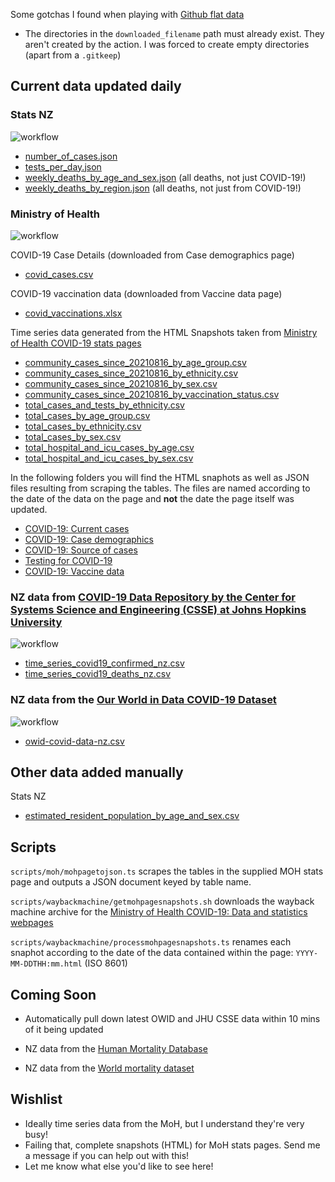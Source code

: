 Some gotchas I found when playing with [Github flat data](https://github.com/marketplace/actions/flat-data)

- The directories in the `downloaded_filename` path must already exist. They aren't created by the action. I was forced to create empty directories (apart from a `.gitkeep`)

## Current data updated daily

### Stats NZ

![workflow](https://github.com/Staz/nz-covid19-data/actions/workflows/statsnz.yml/badge.svg)

- [number_of_cases.json](/data/statsnz/number_of_cases.json)
- [tests_per_day.json](/data/statsnz/tests_per_day.json)
- [weekly_deaths_by_age_and_sex.json](/data/statsnz/weekly_deaths_by_age_and_sex.json) (all deaths, not just COVID-19!)
- [weekly_deaths_by_region.json](/data/statsnz/weekly_deaths_by_region.json) (all deaths, not just from COVID-19!)

### Ministry of Health

![workflow](https://github.com/Staz/nz-covid19-data/actions/workflows/moh.yml/badge.svg)

COVID-19 Case Details (downloaded from Case demographics page)
 - [covid_cases.csv](/data/moh/covid_cases.csv)

COVID-19 vaccination data (downloaded from Vaccine data page)
 - [covid_vaccinations.xlsx](/data/moh/covid_vaccinations.xlsx)

Time series data generated from the HTML Snapshots taken from [Ministry of Health COVID-19 stats pages](https://www.health.govt.nz/covid-19-novel-coronavirus/covid-19-data-and-statistics)

 - [community_cases_since_20210816_by_age_group.csv](/data/moh/timeseries/community_cases_since_20210816_by_age_group.csv)
 - [community_cases_since_20210816_by_ethnicity.csv](/data/moh/timeseries/community_cases_since_20210816_by_ethnicity.csv)
 - [community_cases_since_20210816_by_sex.csv](/data/moh/timeseries/community_cases_since_20210816_by_sex.csv)
 - [community_cases_since_20210816_by_vaccination_status.csv](/data/moh/timeseries/community_cases_since_20210816_by_vaccination_status.csv)
 - [total_cases_and_tests_by_ethnicity.csv](/data/moh/timeseries/total_cases_and_tests_by_ethnicity.csv)
 - [total_cases_by_age_group.csv](/data/moh/timeseries/total_cases_by_age_group.csv)
 - [total_cases_by_ethnicity.csv](/data/moh/timeseries/total_cases_by_ethnicity.csv)
 - [total_cases_by_sex.csv](/data/moh/timeseries/total_cases_by_sex.csv)
 - [total_hospital_and_icu_cases_by_age.csv](data/moh/timeseries/total_hospital_and_icu_cases_by_age.csv)
 - [total_hospital_and_icu_cases_by_sex.csv](/data/moh/timeseries/total_hospital_and_icu_cases_by_sex.csv)

In the following folders you will find the HTML snaphots as well as JSON files resulting from scraping the tables. The files are named according to the date of the data on the page and **not** the date the page itself was updated. 
 
- [COVID-19: Current cases](/data/moh/covid-19-current-cases)
- [COVID-19: Case demographics](/data/moh/covid-19-case-demographics)
- [COVID-19: Source of cases](/data/moh/covid-19-source-cases)
- [Testing for COVID-19](/data/moh/testing-covid-19)
- [COVID-19: Vaccine data](/data/moh/covid-19-vaccine-data)

### NZ data from [COVID-19 Data Repository by the Center for Systems Science and Engineering (CSSE) at Johns Hopkins University](https://github.com/CSSEGISandData/COVID-19)

![workflow](https://github.com/Staz/nz-covid19-data/actions/workflows/jhucsse.yml/badge.svg)

- [time_series_covid19_confirmed_nz.csv](/data/jhu-csse/time_series_covid19_confirmed_nz.csv)
- [time_series_covid19_deaths_nz.csv](/data/jhu-csse/time_series_covid19_deaths_nz.csv)

### NZ data from the [Our World in Data COVID-19 Dataset](https://github.com/owid/covidP19-data)

![workflow](https://github.com/Staz/nz-covid19-data/actions/workflows/owid.yml/badge.svg)

- [owid-covid-data-nz.csv](/data/owid/owid-covid-data-nz.csv)

## Other data added manually

Stats NZ

- [estimated_resident_population_by_age_and_sex.csv](/data/statsnz/estimated_resident_population_by_age_and_sex.csv)

## Scripts

`scripts/moh/mohpagetojson.ts` scrapes the tables in the supplied MOH stats page and outputs a JSON document keyed by table name. 

`scripts/waybackmachine/getmohpagesnapshots.sh` downloads the wayback machine archive for the [Ministry of Health COVID-19: Data and statistics webpages](https://www.health.govt.nz/covid-19-novel-coronavirus/covid-19-data-and-statistics)

`scripts/waybackmachine/processmohpagesnapshots.ts` renames each snaphot according to the date of the data contained within the page: `YYYY-MM-DDTHH:mm.html` (ISO 8601)

## Coming Soon

- Automatically pull down latest OWID and JHU CSSE data within 10 mins of it being updated

- NZ data from the [Human Mortality Database](https://www.mortality.org/)

- NZ data from the [World mortality dataset](https://github.com/akarlinsky/world_mortality)

## Wishlist

- Ideally time series data from the MoH, but I understand they're very busy!
- Failing that, complete snapshots (HTML) for MoH stats pages. Send me a message if you can help out with this!
- Let me know what else you'd like to see here!
